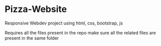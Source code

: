 # Pizza-Website
Responsive Webdev project using html, css, bootstrap, js

Requires all the files present in the repo make sure all the related files are present in the same folder
